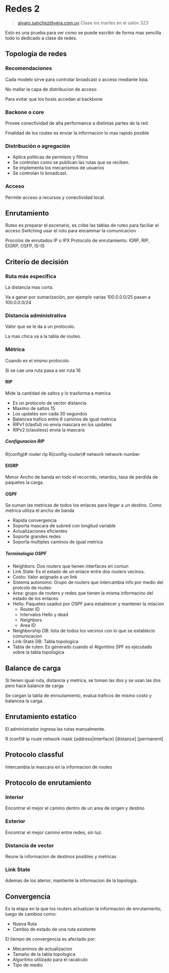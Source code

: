 # Redes 2

> alvaro.sanchez@vera.com.uy Clase los martes en el salón 323

Esto es una prueba para ver como se puede escribir de forma mas sencilla todo lo dedicado a clase de redes.

## Topologia de redes

### Recomendaciones

Cada modelo sirve para controlar broadcast o acceso mediante lista.

No mallar la capa de distribucion de acceso

Para evitar que los hosts accedan al backbone

### Backone o core

Provee conectividad de alta performance a distintas partes de la red

Finalidad de los routes es enviar la informacion lo mas rapido posible

### Distribución o agregación

- Aplica politicas de permisos y filtros
- Se controlan como se publican las rutas que se reciben.
- Se implementa los mecanismos de usuarios
- Se controlan lo broadcast.

### Acceso

Permite acceso a recursos y conectividad local.

## Enrutamiento

Ruteo es preparar el escenario, es cribe las tablas de ruteo para faciliar el acceso
Switching usar el ruto para encaminar la comunicacion

Procolos de enrutados IP o IPX
Protocolo de enrutamiento: IGRP, RIP, EIGRP, OSFP, IS-IS

## Criterio de decisión

### Ruta más especifica

La distancia mas corta.

Va a ganar por sumarización, por ejemplo varias 100.0.0.0/25 pasan a 100.0.0.0/24

### Distancia administrativa

Valor que se le da a un protocolo.

La mas chica va a la tabla de routeo.

### Métrica

Cuando es el mismo protocolo.

Si se cae una ruta pasa a ser ruta 16

#### RIP

Mide la cantidad de saltos y lo trasforma a metrica

- Es un protocolo de vector distancia
- Maximo de saltos 15
- Los updates son cada 30 segundos
- Balancea trafico entre 6 caminos de igual metrica
- RIPv1 (clasful) no envia mascara en los updates
- RIPv2 (classless) envia la mascara

##### Configuracion RIP

R(config)# router rip
R(config-router)# network network-number

#### EIGRP

Menor Ancho de banda en todo el recorrido, retardos, tasa de perdida de paquetes la carga.

#### OSPF

Se suman las metricas de todos los enlaces para llegar a un destino. Como metrica utiliza el ancho de banda

- Rapida convergencia
- Soporta mascara de subred con longitud variable
- Actualizaciones eficientes
- Soporte grandes redes
- Soporta multiples caminos de igual metrica

##### Terminologia OSPF

- Neighbors: Dos routers que tienen interfaces en comun
- Link State: Es el estado de un enlace entre dos routers vecinos.
- Costo: Valor asignado a un link
- Sistema autonomo: Grupo de routers que intercambia info por medio del protcolo de routeo
- Area: grupo de routers y redes que tienen la misma informacino del estado de los enlaces
- Hello: Paquetes usados por OSPF para establecer y mantener la relacion
  - Router ID
  - Intervalos Hello y dead
  - Neighbors
  - Area ID
- Neighborship DB: lista de todos los vecinos con lo que se establecio comunicacion
- Link-State DB: Tabla topologica
- Tabla de ruteo: Es generado cuando el Algoritmo SPF es ejecutado sobre la tabla topologica

## Balance de carga

Si tienen igual ruta, distancia y metrica, se toman las dos y se usan las dos pero hace balance de carga

Se cargan la tabla de enroutamiento, evalua traficos de mismo costo y balancea la carga.

## Enrutamiento estatico

El administrador ingresa las rutas manualmente.

R (conf)# ip route network mask {address|interface} [distance] [permanent]

## Protocolo classful

Intercambia la mascara en la informacion de routeo

## Protocolo de enrutamiento

### Interior

Encontrar el mejor el camino dentro de un area de origen y destino

### Exterior

Encontrar el mejor camino entre redes, sin luz.

### Distancia de vector

Reune la informacion de destinos posibles y metricas

### Link State

Ademas de los aterior, mantiente la informacion de la topologia.

## Convergencia

Es la etapa en la que los routers actualizan la informacion de enrutamiento, luego de cambios como:

- Nueva Ruta
- Cambio de estado de una ruta existente

El tiempo de convergencia es afectado por:

- Mecanimos de actualizacion
- Tamaño de la tabla topologica
- Algoritmo utilizado para el racalculo
- Tipo de medio
